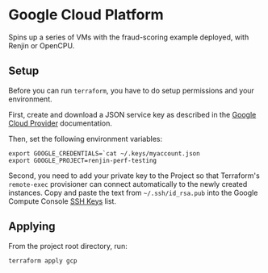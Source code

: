 
# Google Cloud Platform

Spins up a series of VMs with the fraud-scoring example deployed, with
Renjin or OpenCPU.

## Setup

Before you can run `terraform`, you have to do setup permissions and your
environment.

First, create and download a JSON service key as described in the 
[Google Cloud Provider](https://www.terraform.io/docs/providers/google/index.html#authentication-json-file) documentation.

Then, set the following environment variables:

```
export GOOGLE_CREDENTIALS=`cat ~/.keys/myaccount.json
export GOOGLE_PROJECT=renjin-perf-testing
```

Second, you need to add your private key to the Project so that Terraform's
`remote-exec` provisioner can connect automatically to the newly created
instances. Copy and paste the text from `~/.ssh/id_rsa.pub` into the Google
Compute Console [SSH Keys](https://console.cloud.google.com/compute/metadata/sshKeys) list.

## Applying

From the project root directory, run:

```
terraform apply gcp
```
